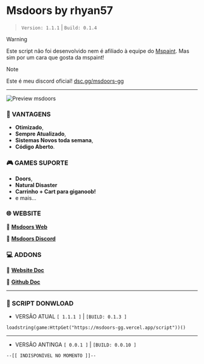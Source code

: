 # **Msdoors by rhyan57**
> ``Version: 1.1.1`` | ``Build: 0.1.4``

> [!WARNING]
> Este script não foi desenvolvido nem é afiliado à equipe do [Mspaint](https://mspaint.cc/). Mas sim por um cara que gosta da mspaint!

> [!NOTE]
> Este é meu discord oficial!
> [dsc.gg/msdoors-gg](https://dsc.gg/msdoors-gg)

---

![Preview msdoors](https://msdoors.vercel.app/_next/image?url=%2Fmspaint.png&w=750&q=75)

### **📍 VANTAGENS**
- **Otimizado**,
- **Sempre Atualizado**,
- **Sistemas Novos toda semana**,
- **Código Aberto**.

### **🎮 GAMES SUPORTE**
- **Doors**,
- **Natural Disaster**
- **Carrinho + Cart para giganoob!**
- e mais...

### **🌐 WEBSITE**
📍 [ **Msdoors Web**](https://msdoors-gg.vercel.app/)

📍 [ **Msdoors Discord**](https://dsc.gg/Msdoors-gg)


### **💻 ADDONS**
📌 [ **Website Doc** ](https://msdoors.vercel.app/Addons)

📌 [ **Github Doc** ](https://github.com/Sc-Rhyan57/MsAddons/tree/main)

---

### **📂 SCRIPT DONWLOAD**
- VERSÃO ATUAL ``[ 1.1.1 ]`` | ``[BUILD: 0.1.3 ]``
```luau
loadstring(game:HttpGet("https://msdoors-gg.vercel.app/script"))()
```
---
- VERSÃO ANTINGA ``[ 0.0.1 ]`` | ``[BUILD: 0.0.10 ]``

```luau
--[[ INDISPONÍVEL NO MOMENTO ]]--
```
